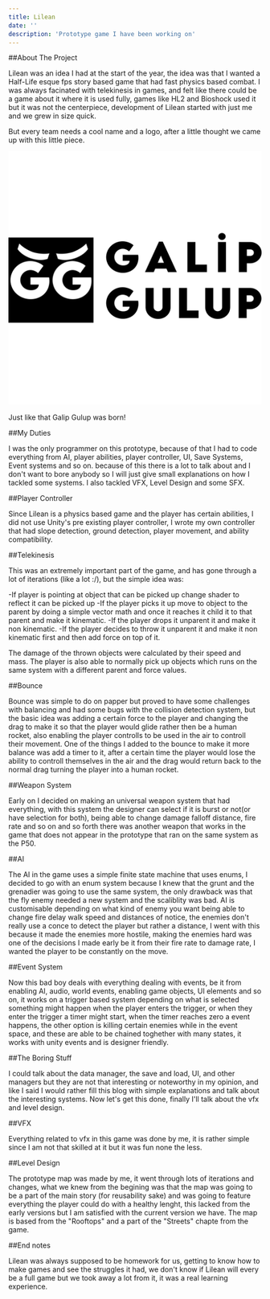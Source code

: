 ```yaml
---
title: Lilean
date: ''
description: 'Prototype game I have been working on'
---
```


##About The Project

Lilean was an idea I had at the start of the year, the idea was that I wanted a Half-Life esque fps story based game that had fast physics based combat.
I was always facinated with telekinesis in games, and felt like there could be a game about it where it is used fully, games like HL2 and Bioshock used it but it was not the centerpiece,
development of Lilean started with just me and we grew in size quick.

But every team needs a cool name and a logo, after a little thought we came up with this little piece.

![Logo](./galipguluplogo.png)

Just like that Galip Gulup was born!

##My Duties

I was the only programmer on this prototype, because of that I had to code everything from AI, player abilities, player controller, UI, Save Systems, Event systems and so on.
because of this there is a lot to talk about and I don't want to bore anybody so I will just give small explanations on how I tackled some systems. I also tackled VFX, Level Design and some SFX.

##Player Controller

Since Lilean is a physics based game and the player has certain abilities, I did not use Unity's pre existing player controller, I wrote my own controller that had slope detection, ground detection, player movement, and ability compatibility.

##Telekinesis

This was an extremely important part of the game, and has gone through a lot of iterations (like a lot :/), but the simple idea was:

-If player is pointing at object that can be picked up change shader to reflect it can be picked up
-If the player picks it up move to object to the parent by doing a simple vector math and once it reaches it child it to that parent and make it kinematic.
-If the player drops it unparent it and make it non kinematic.
-If the player decides to throw it unparent it and make it non kinematic first and then add force on top of it.

The damage of the thrown objects were calculated by their speed and mass. The player is also able to normally pick up objects which runs on the same system with a different parent and force values.

##Bounce 

Bounce was simple to do on papper but proved to have some challenges with balancing and had some bugs with the collision detection system, but the basic idea was adding a certain force to the player and changing the drag to make it so that the player would glide rather then be a human rocket, also enabling the player controlls to be used in the air to controll their movement.
One of the things I added to the bounce to make it more balance was add a timer to it, after a certain time the player would lose the ability to controll themselves in the air and the drag would return back to the normal drag turning the player into a human rocket.

##Weapon System

Early on I decided on making an universal weapon system that had everything, with this system the designer can select if it is burst or not(or have selection for both), being able to change damage falloff distance, fire rate and so on and so forth
there was another weapon that works in the game that does not appear in the prototype that ran on the same system as the P50.

##AI

The AI in the game uses a simple finite state machine that uses enums, I decided to go with an enum system because I knew that the grunt and the grenadier was going to use the same system, the only drawback was that the fly enemy needed a new system and the scaliblity was bad.
AI is customisable depending on what kind of enemy you want being able to change fire delay walk speed and distances of notice, the enemies don't really use a conce to detect the player but rather a distance, I went with this because it made the enemies more hostile, making the enemies hard was one of the decisions I made early be it from their fire rate to damage rate, I wanted the player to be constantly on the move.

##Event System

Now this bad boy deals with everything dealing with events, be it from enabling AI, audio, world events, enabling game objects, UI elements and so on, it works on a trigger based system depending on what is selected something might happen when the player enters the trigger, or when they enter the trigger a timer might start, when the timer reaches zero a event happens, the other option is killing certain enemies while in the event space,
and these are able to be chained toghether with many states, it works with unity events and is designer friendly.

##The Boring Stuff

I could talk about the data manager, the save and load, UI, and other managers but they are not that interesting or noteworthy in my opinion, and like I said I would rather fill this blog with simple explanations and talk about the interesting systems.
Now let's get this done, finally I'll talk about the vfx and level design.

##VFX

Everything related to vfx in this game was done by me, it is rather simple since I am not that skilled at it but it was fun none the less.

##Level Design

The prototype map was made by me, it went through lots of iterations and changes, what we knew from the begining was that the map was going to be a part of the main story (for reusability sake) and was going to feature everything the player could do with a healthy lenght, this lacked from the early versions but I am satisfied with the current version we have.
The map is based from the "Rooftops" and a part of the "Streets" chapte from the game.

##End notes

Lilean was always supposed to be homework for us, getting to know how to make games and see the struggles it had, we don't know if Lilean will every be a full game but we took away a lot from it, it was a real learning experience.